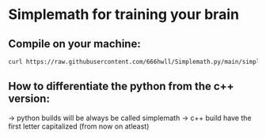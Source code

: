 # Simplemath for training your brain 

## Compile on your machine:

``` bash
curl https://raw.githubusercontent.com/666hwll/Simplemath.py/main/simplemath.py > simplemath.py && python -c "import py_compile; py_compile.compile('simplemath.py', cfile='simplemath')" && chmod +x simplemath && sudo mv simplemath /usr/local/bin/

```

## How to differentiate the python from the c++ version:
  -> python builds will be always be called simplemath
  -> c++ build have the first letter capitalized (from now on atleast) 
